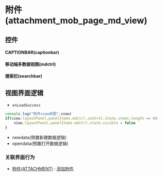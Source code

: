 # 附件(attachment_mob_page_md_view)  <!-- {docsify-ignore-all} -->



## 控件
#### CAPTIONBAR(captionbar)
#### 移动端多数据视图(mdctrl)
#### 搜索栏(searchbar)

## 视图界面逻辑
* `onLoadSuccess`
```javascript
console.log("附件view视图",view)
if(view.layoutPanel.panelItems.mdctrl.control.state.items.length == 0){
    view.layoutPanel.panelItems.mdctrl.state.visible = false
}
```
  * newdata(预置新建数据逻辑)
  * opendata(预置打开数据逻辑)


### 关联界面行为
  * [附件(ATTACHMENT)](module/Base/attachment) : [添加附件](module/Base/attachment#界面行为)

<script>
 const { createApp } = Vue
  createApp({
    data() {
      return {

      }
    }
  }).use(ElementPlus).mount('#app')
</script>